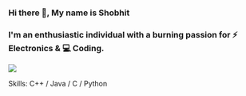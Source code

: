 ### Hi there 👋, My name is Shobhit

### I'm an enthusiastic individual with a burning passion for ⚡️ Electronics & 💻 Coding.
<img src="coding-animated-laptop-flow-stream-ja04010rm5o68zfk.gif">


Skills: C++ / Java / C / Python





